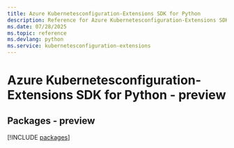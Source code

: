 ```yaml
---
title: Azure Kubernetesconfiguration-Extensions SDK for Python
description: Reference for Azure Kubernetesconfiguration-Extensions SDK for Python
ms.date: 07/28/2025
ms.topic: reference
ms.devlang: python
ms.service: kubernetesconfiguration-extensions
---
```

# Azure Kubernetesconfiguration-Extensions SDK for Python - preview
## Packages - preview
[!INCLUDE [packages](kubernetesconfiguration-extensions-index.md)]